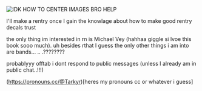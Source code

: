 

<!--
**12d94m/12d94m** is a ✨ _special_ ✨ repository because its `README.md` (this file) appears on your GitHub profile.

Here are some ideas to get you started:

- 🔭 I’m currently working on ...
- 🌱 I’m currently learning ...
- 👯 I’m looking to collaborate on ...
- 🤔 I’m looking for help with ...
- 💬 Ask me about ...
- 📫 How to reach me: ...
- 😄 Pronouns: ...
- ⚡ Fun fact: ...
-->
![IDK HOW TO CENTER IMAGES BRO HELP](https://i.pinimg.com/564x/60/14/6a/60146a4664f72880eba337c0bf032545.jpg)

I'll make a rentry once I gain the knowlage about how to make good rentry decals trust

the only thing im interested in rn is Michael Vey (hahhaa giggle si lvoe this book sooo much). uh besides rthat I guess the only other things i am into are bands... .. .????????

probablyyy offtab i dont respond to public messages (unless I already am in public chat..!!!)

(https://pronouns.cc/@Tarkyr)[heres my pronouns cc or whatever i guess]
